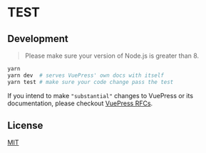 # TEST

## Development

> Please make sure your version of Node.js is greater than 8.

```bash
yarn
yarn dev  # serves VuePress' own docs with itself
yarn test # make sure your code change pass the test
```

If you intend to make `"substantial"` changes to VuePress or its documentation, please checkout [VuePress RFCs](./rfcs/README.md).

## License

[MIT](https://github.com/vuejs/vuepress/blob/master/LICENSE)
